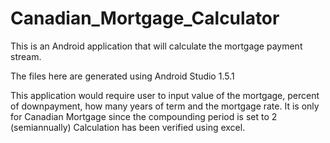 # Canadian_Mortgage_Calculator
This is an Android application that will calculate the mortgage payment stream.

The files here are generated using Android Studio 1.5.1

This application would require user to input value of the mortgage, percent of downpayment, how many years of term and the mortgage rate.
It is only for Canadian Mortgage since the compounding period is set to 2 (semiannually)
Calculation has been verified using excel.

